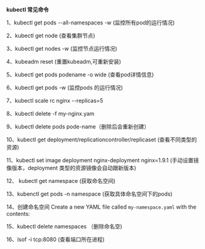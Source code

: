 **kubectl 常见命令**

1、kubectl  get pods  --all-namespaces  -w  (监控所有pod的运行情况)

2、kubectl get node (查看集群节点)

3、kubectl get nodes -w (监控节点运行情况)

4、kubeadm reset (重置kubeadm,可重新安装)

5、kubectl get pods  podename  -o wide (查看pod详情信息)

6、kubectl get pods -w (监控pods 的运行情况)

7、kubectl scale rc nginx --replicas=5

8、kubectl delete -f my-nginx.yam

9、kubectl delete pods pode-name（删除后会重新创建）

10、kubectl get deployment/replicationcontroller/replicaset (查看不同类型的资源)

11、kubectl set image deployment nginx-deployment nginx=1.9.1 (手动设置镜像版本，deployment 类型的资源镜像会自动跟新版本)

12、 kubectl get namespace (获取命名空间)

13、kubenctl get pods -n  namespace (获取具体命名空间下的pods)

14、创建命名空间  Create a new YAML file called `my-namespace.yaml` with the contents:

15、kubectl delete namespaces <insert-some-namespace-name> （删除命名空)

16、lsof -i tcp:8080 (查看端口所在进程)

